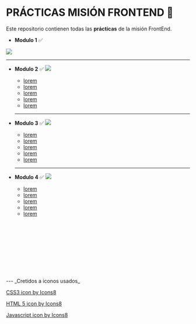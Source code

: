  

# PRÁCTICAS MISIÓN FRONTEND 🚀
Este repositorio contienen todas las **prácticas** de la misión FrontEnd.  

- **Modulo 1** ✅ 
<img src="https://img.icons8.com/color/48/000000/vector.png"/>

  ---

- **Modulo 2** ✅ 
  <img src="https://img.icons8.com/color/48/000000/html-5--v1.png"/>

    - [lorem]()
    - [lorem]()
    - [lorem]()
    - [lorem]()
    - [lorem]()  
  ---
  
- **Modulo 3** ✅ 
    <img src="https://img.icons8.com/color/48/000000/css3.png"/>
  
    - [lorem]()
    - [lorem]()
    - [lorem]()
    - [lorem]()
    - [lorem]()
  ---
- **Modulo 4** ✅
    <img src="https://img.icons8.com/color/48/000000/javascript--v1.png"/>
    - [lorem]()
    - [lorem]()
    - [lorem]()
    - [lorem]()
    - [lorem]()
<br/>
<br/>
<br/>
<br/>
<br/>
<br/>
<br/>
<br/>
<br/>
---
_Cretidos a iconos usados_

<a target="_blank" href="https://icons8.com/icon/21278/css3">CSS3 icon by Icons8</a>  

<a target="_blank" href="https://icons8.com/icon/20909/html-5">HTML 5 icon by Icons8</a>

<a target="_blank" href="https://icons8.com/icon/108784/javascript">Javascript icon by Icons8</a>

